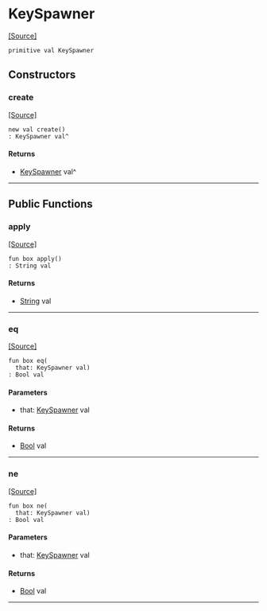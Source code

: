 # KeySpawner
<span class="source-link">[[Source]](src/mqtt-primitives/regStrings.md#L-0-10)</span>
```pony
primitive val KeySpawner
```

## Constructors

### create
<span class="source-link">[[Source]](src/mqtt-primitives/regStrings.md#L-0-10)</span>


```pony
new val create()
: KeySpawner val^
```

#### Returns

* [KeySpawner](mqtt-primitives-KeySpawner.md) val^

---

## Public Functions

### apply
<span class="source-link">[[Source]](src/mqtt-primitives/regStrings.md#L-0-10)</span>


```pony
fun box apply()
: String val
```

#### Returns

* [String](builtin-String.md) val

---

### eq
<span class="source-link">[[Source]](src/mqtt-primitives/regStrings.md#L-0-10)</span>


```pony
fun box eq(
  that: KeySpawner val)
: Bool val
```
#### Parameters

*   that: [KeySpawner](mqtt-primitives-KeySpawner.md) val

#### Returns

* [Bool](builtin-Bool.md) val

---

### ne
<span class="source-link">[[Source]](src/mqtt-primitives/regStrings.md#L-0-10)</span>


```pony
fun box ne(
  that: KeySpawner val)
: Bool val
```
#### Parameters

*   that: [KeySpawner](mqtt-primitives-KeySpawner.md) val

#### Returns

* [Bool](builtin-Bool.md) val

---

